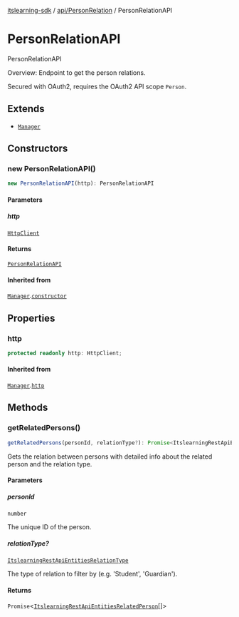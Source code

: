 [itslearning-sdk](../../../modules.md) / [api/PersonRelation](../index.md) / PersonRelationAPI

# PersonRelationAPI

PersonRelationAPI

Overview:
Endpoint to get the person relations.

Secured with OAuth2, requires the OAuth2 API scope `Person`.

## Extends

- [`Manager`](../../../lib/Manager/classes/Manager.md)

## Constructors

### new PersonRelationAPI()

```ts
new PersonRelationAPI(http): PersonRelationAPI
```

#### Parameters

##### http

[`HttpClient`](../../../lib/HttpClient/classes/HttpClient.md)

#### Returns

[`PersonRelationAPI`](PersonRelationAPI.md)

#### Inherited from

[`Manager`](../../../lib/Manager/classes/Manager.md).[`constructor`](../../../lib/Manager/classes/Manager.md#constructors)

## Properties

### http

```ts
protected readonly http: HttpClient;
```

#### Inherited from

[`Manager`](../../../lib/Manager/classes/Manager.md).[`http`](../../../lib/Manager/classes/Manager.md#http-1)

## Methods

### getRelatedPersons()

```ts
getRelatedPersons(personId, relationType?): Promise<ItslearningRestApiEntitiesRelatedPerson[]>
```

Gets the relation between persons with detailed info
about the related person and the relation type.

#### Parameters

##### personId

`number`

The unique ID of the person.

##### relationType?

[`ItslearningRestApiEntitiesRelationType`](../../../types/type-aliases/ItslearningRestApiEntitiesRelationType.md)

The type of relation to filter by (e.g. 'Student', 'Guardian').

#### Returns

`Promise`\<[`ItslearningRestApiEntitiesRelatedPerson`](../../../types/type-aliases/ItslearningRestApiEntitiesRelatedPerson.md)[]\>
